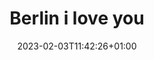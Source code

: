 ---
title: "Berlin i love you"
date: 2023-02-03T11:42:26+01:00
imdb: "https://www.imdb.com/title/tt2275743/"
weight: 1
---